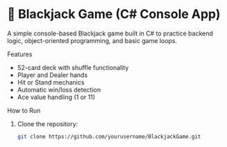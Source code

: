 # 🎲 Blackjack Game (C# Console App)

A simple console-based Blackjack game built in C# to practice backend logic, object-oriented programming, and basic game loops.



Features

- 52-card deck with shuffle functionality  
- Player and Dealer hands  
- Hit or Stand mechanics  
- Automatic win/loss detection  
- Ace value handling (1 or 11)



How to Run

1. Clone the repository:
   ```bash
   git clone https://github.com/yourusername/BlackjackGame.git